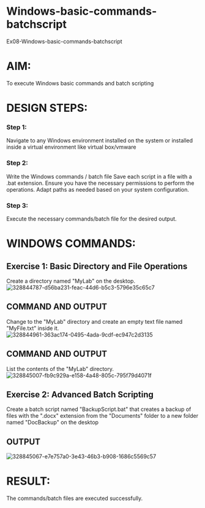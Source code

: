 # Windows-basic-commands-batchscript
Ex08-Windows-basic-commands-batchscript

# AIM:
To execute Windows basic commands and batch scripting

# DESIGN STEPS:

### Step 1:

Navigate to any Windows environment installed on the system or installed inside a virtual environment like virtual box/vmware 

### Step 2:

Write the Windows commands / batch file
Save each script in a file with a .bat extension.
Ensure you have the necessary permissions to perform the operations.
Adapt paths as needed based on your system configuration.
### Step 3:

Execute the necessary commands/batch file for the desired output. 



# WINDOWS COMMANDS:
## Exercise 1: Basic Directory and File Operations
Create a directory named "MyLab" on the desktop.
![328844787-d56ba231-feac-44d6-b5c3-5796e35c65c7](https://github.com/gayathrimurugan12/Windows-basic-commands-batchscript/assets/149365374/d30f7d91-4860-487c-b9e6-48375711d439)


## COMMAND AND OUTPUT

Change to the "MyLab" directory and create an empty text file named "MyFile.txt" inside it.
![328844961-363ac174-0495-4ada-9cdf-ec947c2d3135](https://github.com/gayathrimurugan12/Windows-basic-commands-batchscript/assets/149365374/f98e5c7c-0ca4-49ec-879e-e252bc22af0a)


## COMMAND AND OUTPUT

List the contents of the "MyLab" directory.
![328845007-fb9c929a-e158-4a48-805c-795f79d4071f](https://github.com/gayathrimurugan12/Windows-basic-commands-batchscript/assets/149365374/c8d2962c-d6a3-4cc3-964c-c75ebe93cfd8)

## Exercise 2: Advanced Batch Scripting
Create a batch script named "BackupScript.bat" that creates a backup of files with the ".docx" extension from the "Documents" folder to a new folder named "DocBackup" on the desktop

## OUTPUT

![328845067-e7e757a0-3e43-46b3-b908-1686c5569c57](https://github.com/gayathrimurugan12/Windows-basic-commands-batchscript/assets/149365374/5a8ca009-4929-4573-90dc-390c26cc80af)



# RESULT:
The commands/batch files are executed successfully.

